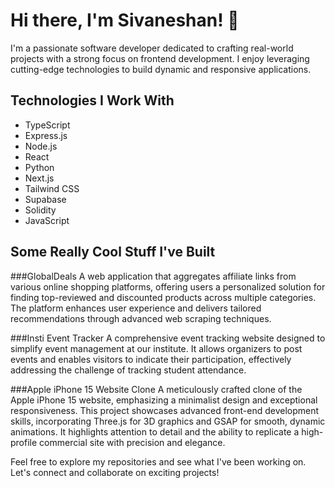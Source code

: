 # Hi there, I'm Sivaneshan! 👋

I'm a passionate software developer dedicated to crafting real-world projects with a strong focus on frontend development. I enjoy leveraging cutting-edge technologies to build dynamic and responsive applications.

## Technologies I Work With
- TypeScript
- Express.js
- Node.js
- React
- Python
- Next.js
- Tailwind CSS
- Supabase
- Solidity
- JavaScript

## Some Really Cool Stuff I've Built
###GlobalDeals
A web application that aggregates affiliate links from various online shopping platforms, offering users a personalized solution for finding top-reviewed and discounted products across multiple categories. The platform enhances user experience and delivers tailored recommendations through advanced web scraping techniques.

###Insti Event Tracker
A comprehensive event tracking website designed to simplify event management at our institute. It allows organizers to post events and enables visitors to indicate their participation, effectively addressing the challenge of tracking student attendance.

###Apple iPhone 15 Website Clone
A meticulously crafted clone of the Apple iPhone 15 website, emphasizing a minimalist design and exceptional responsiveness. This project showcases advanced front-end development skills, incorporating Three.js for 3D graphics and GSAP for smooth, dynamic animations. It highlights attention to detail and the ability to replicate a high-profile commercial site with precision and elegance.



Feel free to explore my repositories and see what I've been working on. Let's connect and collaborate on exciting projects!
